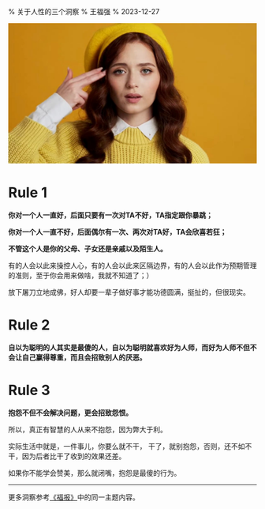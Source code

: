 % 关于人性的三个洞察
% 王福强
% 2023-12-27

![](images/1011703668768_.pic.jpg)

# Rule 1

**你对一个人一直好，后面只要有一次对TA不好，TA指定跟你暴跳；**

**你对一个人一直不好，后面偶尔有一次、两次对TA好，TA会欣喜若狂；**

**不管这个人是你的父母、子女还是亲戚以及陌生人。**

有的人会以此来操控人心，有的人会以此来区隔边界，有的人会以此作为预期管理的准则，至于你会用来做啥，我就不知道了；）

放下屠刀立地成佛，好人却要一辈子做好事才能功德圆满，挺扯的，但很现实。

# Rule 2

**自以为聪明的人其实是最傻的人，自以为聪明就喜欢好为人师，而好为人师不但不会让自己赢得尊重，而且会招致别人的厌恶。**

# Rule 3

**抱怨不但不会解决问题，更会招致怨恨。**

所以，真正有智慧的人从来不抱怨，因为弊大于利。

实际生活中就是，一件事儿，你要么就不干， 干了，就别抱怨，否则，还不如不干，因为后者比干了收到的效果还差。

如果你不能学会赞美，那么就闭嘴，抱怨是最傻的行为。

---

更多洞察参考[《福报》](https://wfq.gumroad.com/l/fb)中的同一主题内容。